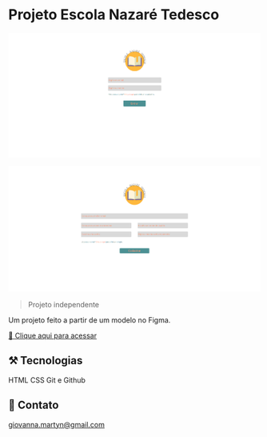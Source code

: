 # Projeto Escola Nazaré Tedesco
![preview](./preview1.png)

![preview](./preview2.png)

> Projeto independente

Um projeto feito a partir de um modelo no Figma.

[🔗 Clique aqui para acessar](https://giosmartyn.github.io/Projeto_Estudo_02/)

## ⚒️ Tecnologias
HTML
CSS
Git e Github

## 💜 Contato
giovanna.martyn@gmail.com